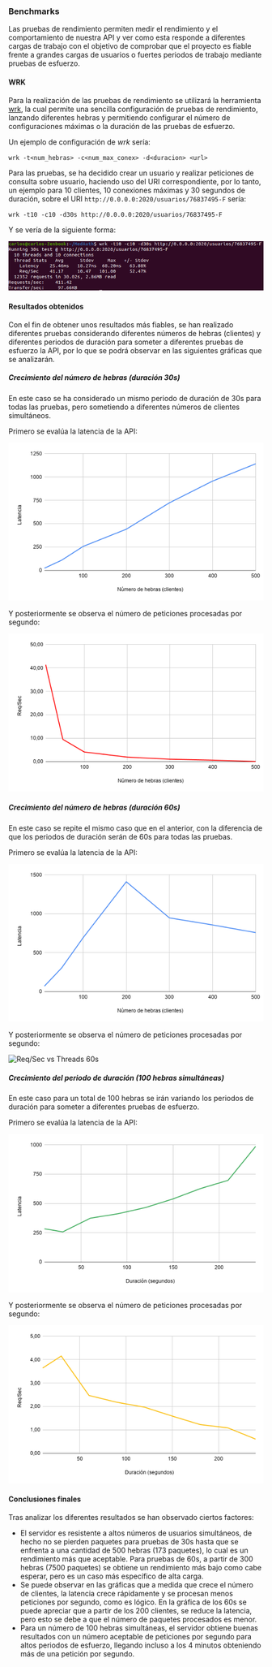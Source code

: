### Benchmarks

Las pruebas de rendimiento permiten medir el rendimiento y el comportamiento de nuestra API y ver como esta responde a diferentes cargas de trabajo con el objetivo de comprobar que el proyecto es fiable frente a grandes cargas de usuarios o fuertes periodos de trabajo mediante pruebas de esfuerzo.

#### WRK

Para la realización de las pruebas de rendimiento se utilizará la herramienta [wrk](https://github.com/wg/wrk), la cual permite una sencilla configuración de pruebas de rendimiento, lanzando diferentes hebras y permitiendo configurar el número de configuraciones máximas o la duración de las pruebas de esfuerzo.

Un ejemplo de configuración de *wrk* sería:

```shell
wrk -t<num_hebras> -c<num_max_conex> -d<duracion> <url>
```

Para las pruebas, se ha decidido crear un usuario y realizar peticiones de consulta sobre usuario, haciendo uso del URI correspondiente, por lo tanto, un ejemplo para 10 clientes, 10 conexiones máximas y 30 segundos de duración, sobre el URI ```http://0.0.0.0:2020/usuarios/76837495-F``` sería:

```shell
wrk -t10 -c10 -d30s http://0.0.0.0:2020/usuarios/76837495-F
```

Y se vería de la siguiente forma:

![wrk execution](../img/wrk_exec.png "wrk execution")

#### Resultados obtenidos

Con el fin de obtener unos resultados más fiables, se han realizado diferentes pruebas considerando diferentes números de hebras (clientes) y diferentes periodos de duración para someter a diferentes pruebas de esfuerzo la API, por lo que se podrá observar en las siguientes gráficas que se analizarán.

##### Crecimiento del número de hebras (duración 30s)

En este caso se ha considerado un mismo periodo de duración de 30s para todas las pruebas, pero sometiendo a diferentes números de clientes simultáneos.

Primero se evalúa la latencia de la API:

![Latency vs Threads 30s](../img/latency_threads_30s.png "Latency vs Threads 30s")

Y posteriormente se observa el número de peticiones procesadas por segundo:

![Req/Sec vs Threads 30s](../img/reqseq_threads_30s.png "Req/Sec vs Threads 30s")

##### Crecimiento del número de hebras (duración 60s)

En este caso se repite el mismo caso que en el anterior, con la diferencia de que los periodos de duración serán de 60s para todas las pruebas.

Primero se evalúa la latencia de la API:

![Latency vs Threads 60s](../img/latency_threads_60s.png "Latency vs Threads 60s")

Y posteriormente se observa el número de peticiones procesadas por segundo:

![Req/Sec vs Threads 60s](../img/reqseq_threads_60s.png "Req/Sec vs Threads 60s")

##### Crecimiento del periodo de duración (100 hebras simultáneas)

En este caso para un total de 100 hebras se irán variando los periodos de duración para someter a diferentes pruebas de esfuerzo.

Primero se evalúa la latencia de la API:

![Latency vs Duration](../img/latency_duration.png "Latency vs Duration")

Y posteriormente se observa el número de peticiones procesadas por segundo:

![Req/Sec vs Duration](../img/reqseq_duration.png "Req/Sec vs Duration")

#### Conclusiones finales

Tras analizar los diferentes resultados se han observado ciertos factores:

* El servidor es resistente a altos números de usuarios simultáneos, de hecho no se pierden paquetes para pruebas de 30s hasta que se enfrenta a una cantidad de 500 hebras (173 paquetes), lo cual es un rendimiento más que aceptable. Para pruebas de 60s, a partir de 300 hebras (7500 paquetes) se obtiene un rendimiento más bajo como cabe esperar, pero es un caso más específico de alta carga.
* Se puede observar en las gráficas que a medida que crece el número de clientes, la latencia crece rápidamente y se procesan menos peticiones por segundo, como es lógico. En la gráfica de los 60s se puede apreciar que a partir de los 200 clientes, se reduce la latencia, pero esto se debe a que el número de paquetes procesados es menor.
* Para un número de 100 hebras simultáneas, el servidor obtiene buenas resultados con un número aceptable de peticiones por segundo para altos periodos de esfuerzo, llegando incluso a los 4 minutos obteniendo más de una petición por segundo.

